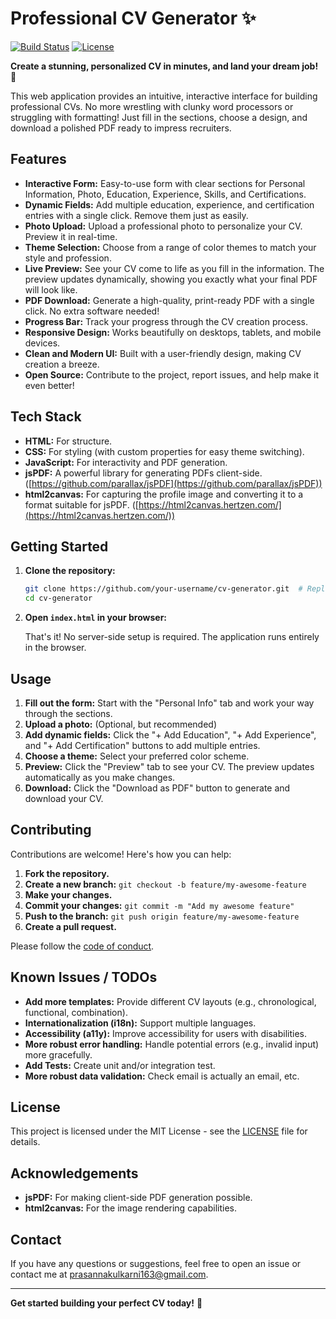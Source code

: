 # Professional CV Generator ✨

[![Build Status](https://img.shields.io/badge/build-passing-brightgreen.svg)](https://your-build-system.com/your-project)  <!-- Replace with your build badge -->
[![License](https://img.shields.io/badge/license-MIT-blue.svg)](LICENSE)  <!-- Replace with your license badge, link to LICENSE file -->

**Create a stunning, personalized CV in minutes, and land your dream job!** 🚀

This web application provides an intuitive, interactive interface for building professional CVs.  No more wrestling with clunky word processors or struggling with formatting!  Just fill in the sections, choose a design, and download a polished PDF ready to impress recruiters.

## Features

*   **Interactive Form:**  Easy-to-use form with clear sections for Personal Information, Photo, Education, Experience, Skills, and Certifications.
*   **Dynamic Fields:** Add multiple education, experience, and certification entries with a single click.  Remove them just as easily.
*   **Photo Upload:** Upload a professional photo to personalize your CV.  Preview it in real-time.
*   **Theme Selection:** Choose from a range of color themes to match your style and profession.
*   **Live Preview:** See your CV come to life as you fill in the information.  The preview updates dynamically, showing you exactly what your final PDF will look like.
*   **PDF Download:**  Generate a high-quality, print-ready PDF with a single click.  No extra software needed!
*   **Progress Bar:** Track your progress through the CV creation process.
*   **Responsive Design:**  Works beautifully on desktops, tablets, and mobile devices.
*   **Clean and Modern UI:** Built with a user-friendly design, making CV creation a breeze.
*   **Open Source:**  Contribute to the project, report issues, and help make it even better!


## Tech Stack

*   **HTML:**  For structure.
*   **CSS:**  For styling (with custom properties for easy theme switching).
*   **JavaScript:**  For interactivity and PDF generation.
*   **jsPDF:**  A powerful library for generating PDFs client-side. ([https://github.com/parallax/jsPDF](https://github.com/parallax/jsPDF))
*   **html2canvas:**  For capturing the profile image and converting it to a format suitable for jsPDF. ([https://html2canvas.hertzen.com/](https://html2canvas.hertzen.com/))

## Getting Started

1.  **Clone the repository:**

    ```bash
    git clone https://github.com/your-username/cv-generator.git  # Replace with your repo URL
    cd cv-generator
    ```

2.  **Open `index.html` in your browser:**

    That's it!  No server-side setup is required.  The application runs entirely in the browser.

## Usage

1.  **Fill out the form:**  Start with the "Personal Info" tab and work your way through the sections.
2.  **Upload a photo:**  (Optional, but recommended)
3.  **Add dynamic fields:**  Click the "+ Add Education", "+ Add Experience", and "+ Add Certification" buttons to add multiple entries.
4.  **Choose a theme:**  Select your preferred color scheme.
5.  **Preview:**  Click the "Preview" tab to see your CV.  The preview updates automatically as you make changes.
6.  **Download:**  Click the "Download as PDF" button to generate and download your CV.

## Contributing

Contributions are welcome!  Here's how you can help:

1.  **Fork the repository.**
2.  **Create a new branch:** `git checkout -b feature/my-awesome-feature`
3.  **Make your changes.**
4.  **Commit your changes:** `git commit -m "Add my awesome feature"`
5.  **Push to the branch:** `git push origin feature/my-awesome-feature`
6.  **Create a pull request.**

Please follow the [code of conduct](CODE_OF_CONDUCT.md).  <!-- Link to a CODE_OF_CONDUCT.md file -->

## Known Issues / TODOs

*   **Add more templates:** Provide different CV layouts (e.g., chronological, functional, combination).
*   **Internationalization (i18n):** Support multiple languages.
*   **Accessibility (a11y):** Improve accessibility for users with disabilities.
*   **More robust error handling:** Handle potential errors (e.g., invalid input) more gracefully.
* **Add Tests:** Create unit and/or integration test.
* **More robust data validation:** Check email is actually an email, etc.

## License

This project is licensed under the MIT License - see the [LICENSE](LICENSE) file for details.  <!-- Link to a LICENSE file -->

## Acknowledgements

*   **jsPDF:**  For making client-side PDF generation possible.
*   **html2canvas:**  For the image rendering capabilities.

## Contact

If you have any questions or suggestions, feel free to open an issue or contact me at [prasannakulkarni163@gmail.com](prasannakulkarni163@gmail.com).  <!-- Replace with your email -->

---

**Get started building your perfect CV today!** 🌟
